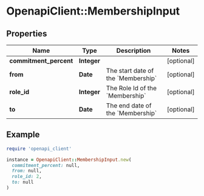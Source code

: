 # OpenapiClient::MembershipInput

## Properties

| Name | Type | Description | Notes |
| ---- | ---- | ----------- | ----- |
| **commitment_percent** | **Integer** |  | [optional] |
| **from** | **Date** | The start date of the &#x60;Membership&#x60; | [optional] |
| **role_id** | **Integer** | The Role Id of the &#x60;Membership&#x60; | [optional] |
| **to** | **Date** | The end date of the &#x60;Membership&#x60; | [optional] |

## Example

```ruby
require 'openapi_client'

instance = OpenapiClient::MembershipInput.new(
  commitment_percent: null,
  from: null,
  role_id: 2,
  to: null
)
```

